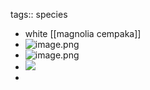 tags:: species

- white [[magnolia cempaka]]
- ![image.png](https://peach-geographical-bat-397.mypinata.cloud/ipfs/QmVhp7GABp47PfTyJ7fde7gE2qqq9q622WdWTiJD6Rzby9)
- ![image.png](https://peach-geographical-bat-397.mypinata.cloud/ipfs/QmfB1SjncKfxyM4nTbQdNpuDWPQ4R9PEV2fCzJPJfAN7ws)
- ![](https://peach-geographical-bat-397.mypinata.cloud/ipfs/QmRpfSC4QTmViGh462G1iT2dbnRLhNxQWzY1Tt2UcAUaDC)
-